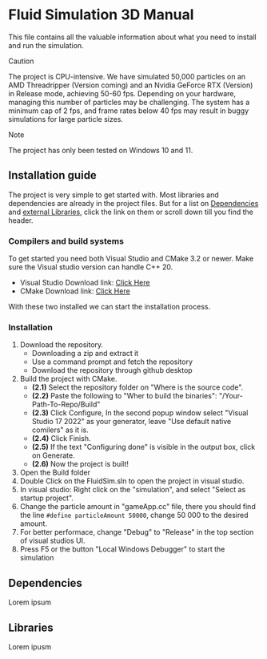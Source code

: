 # Fluid Simulation 3D Manual
This file contains all the valuable information about what you need to install and run the simulation.
> [!CAUTION]  
> The project is CPU-intensive. We have simulated 50,000 particles on an AMD Threadripper (Version coming) and an Nvidia GeForce RTX (Version) in Release mode, achieving 50-60 fps.
> Depending on your hardware, managing this number of particles may be challenging. The system has a minimum cap of 2 fps, and frame rates below 40 fps may result in buggy simulations for large particle sizes.

> [!NOTE]  
> The project has only been tested on Windows 10 and 11.

## Installation guide
The project is very simple to get started with. Most libraries and dependencies are already in the project files.
But for a list on [Dependencies](#dependencies) and [external Libraries](#libraries), click the link on them or scroll down till you find the header.

### Compilers and build systems
To get started you need both Visual Studio and CMake 3.2 or newer. Make sure the Visual studio version can handle C++ 20.
- Visual Studio Download link: [Click Here](https://visualstudio.microsoft.com/downloads/)  
- CMake Download link: [Click Here](https://cmake.org/download/)  

With these two installed we can start the installation process.

### Installation
1. Download the repository.
    - Downloading a zip and extract it
    - Use a command prompt and fetch the repository
    - Download the repository through github desktop
2. Build the project with CMake.
    - **(2.1)** Select the repository folder on "Where is the source code".
    - **(2.2)** Paste the following to "Wher to build the binaries": "/Your-Path-To-Repo/Build"
    - **(2.3)** Click Configure, In the second popup window select "Visual Studio 17 2022" as your generator, leave "Use default native comilers" as it is.
    - **(2.4)** Click Finish.
    - **(2.5)** If the text "Configuring done" is visible in the output box, click on Generate.
    - **(2.6)** Now the project is built!
3. Open the Build folder
4. Double Click on the FluidSim.sln to open the project in visual studio.
5. In visual studio: Right click on the "simulation", and select "Select as startup project".
6. Change the particle amount in "gameApp.cc" file, there you should find the line `#define particleAmount 50000`, change 50 000 to the desired amount.
7. For better performace, change "Debug" to "Release" in the top section of visual studios UI.
8. Press F5 or the button "Local Windows Debugger" to start the simulation

## Dependencies
Lorem ipsum

## Libraries
Lorem ipusm
